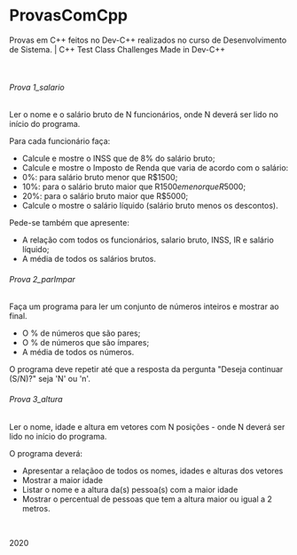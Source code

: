 # ProvasComCpp

Provas em C++ feitos no Dev-C++ realizados no curso de Desenvolvimento de Sistema. | C++ Test Class Challenges Made in Dev-C++

<br>


###### Prova 1_salario
  
  Ler o nome e o salário bruto de N funcionários, onde N deverá ser lido no início do programa.
  
  Para cada funcionário faça:
- Calcule e mostre o INSS que de 8% do salário bruto;
- Calcule e mostre o Imposto de Renda que varia de acordo com o salário:
- 0%: para salário bruto menor que R$1500;
- 10%: para o salário bruto maior que R$1500 e menor que R$5000;
- 20%: para o salário bruto maior que R$5000;
- Calcule o mostre o salário líquido (salário bruto menos os descontos).

 Pede-se também que apresente:
- A relação com todos os funcionários, salario bruto, INSS, IR e salário líquido;
- A média de todos os salários brutos.




###### Prova 2_parImpar

  Faça um programa para ler um conjunto de números inteiros e mostrar ao final.
  
- O % de números que são pares;
- O % de números que são ímpares;
- A média de todos os números.
 
O programa deve repetir até que a resposta da pergunta "Deseja continuar (S/N)?" seja 'N' ou 'n'. 
  
  
  
###### Prova 3_altura

  Ler o nome, idade e altura em vetores com N posições - onde N deverá ser lido no início do programa.	
  
  O programa deverá:
- Apresentar a relaçãoo de todos os nomes, idades e alturas dos vetores
- Mostrar a maior idade 
- Listar o nome e a altura da(s) pessoa(s) com a maior idade 
- Mostrar o percentual de pessoas que tem a altura maior ou igual a 2 metros.

<br>

2020
